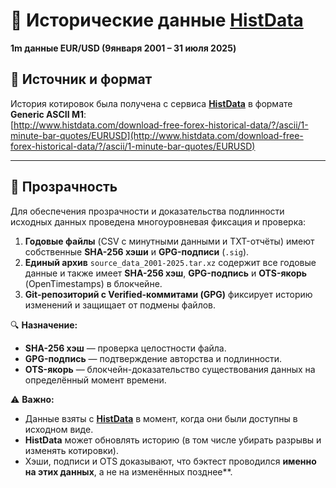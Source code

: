 # 📂 Исторические данные [HistData](https://www.histdata.com)

**1m данные EUR/USD (9января 2001 – 31 июля 2025)**

## 📌 Источник и формат  
История котировок была получена с сервиса **[HistData](https://www.histdata.com)** в формате **Generic ASCII M1**:  
[http://www.histdata.com/download-free-forex-historical-data/?/ascii/1-minute-bar-quotes/EURUSD](http://www.histdata.com/download-free-forex-historical-data/?/ascii/1-minute-bar-quotes/EURUSD)  

---

## 📜 Прозрачность  

Для обеспечения прозрачности и доказательства подлинности исходных данных проведена многоуровневая фиксация и проверка:  

1. **Годовые файлы** (CSV с минутными данными и TXT-отчёты) имеют собственные **SHA-256 хэши** и **GPG-подписи** (`.sig`).  
2. **Единый архив** `source_data_2001-2025.tar.xz` содержит все годовые данные и также имеет **SHA-256 хэш**, **GPG-подпись** и **OTS-якорь** (OpenTimestamps) в блокчейне.  
3. **Git-репозиторий с Verified-коммитами (GPG)** фиксирует историю изменений и защищает от подмены файлов.  

🔍 **Назначение:**  
- **SHA-256 хэш** — проверка целостности файла.  
- **GPG-подпись** — подтверждение авторства и подлинности.  
- **OTS-якорь** — блокчейн-доказательство существования данных на определённый момент времени.  

⚠️ **Важно:**  
- Данные взяты с **[HistData](https://www.histdata.com)** в момент, когда они были доступны в исходном виде.  
- **HistData** может обновлять историю (в том числе убирать разрывы и изменять котировки).  
- Хэши, подписи и OTS доказывают, что бэктест проводился **именно на этих данных**, а не на изменённых позднее**.
